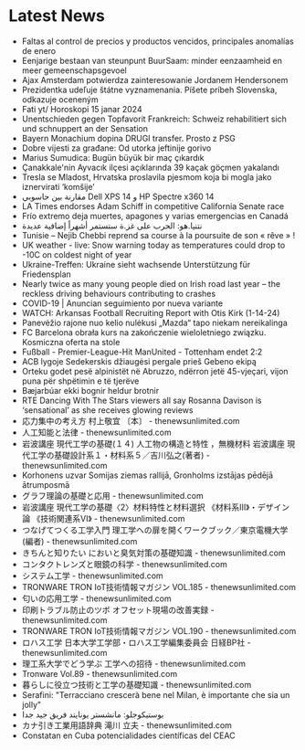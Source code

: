 # Latest News
-  Faltas al control de precios y productos vencidos, principales anomalías de enero
-  Eenjarige bestaan van steunpunt BuurSaam: minder eenzaamheid en meer gemeenschapsgevoel
-  Ajax Amsterdam potwierdza zainteresowanie Jordanem Hendersonem
-  Prezidentka udeľuje štátne vyznamenania. Píšete príbeh Slovenska, odkazuje oceneným
-  Fati yt/ Horoskopi 15 janar 2024
-  Unentschieden gegen Topfavorit Frankreich: Schweiz rehabilitiert sich und schnuppert an der Sensation
-  Bayern Monachium dopina DRUGI transfer. Prosto z PSG
-  Dobre vijesti za građane: Od utorka jeftinije gorivo
-  Marius Sumudica: Bugün büyük bir maç çıkardık
-  Çanakkale'nin Ayvacık ilçesi açıklarında 39 kaçak göçmen yakalandı
-  Tresla se Mladost, Hrvatska proslavila pjesmom koja bi mogla jako iznervirati ‘komšije’
-  مقارنة بين حاسوبي Dell XPS 14 و HP Spectre x360 14
-  LA Times endorses Adam Schiff in competitive California Senate race
-  Frío extremo deja muertes, apagones y varias emergencias en Canadá
-  نتنيا.هو: الحرب على غز.ة ستستمر أشهراً إضافية عديدة
-  Tunisie – Nejib Chebbi reprend sa course à la poursuite de son « rêve » !
-  UK weather - live: Snow warning today as temperatures could drop to -10C on coldest night of year
-  Ukraine-Treffen: Ukraine sieht wachsende Unterstützung für Friedensplan
-  Nearly twice as many young people died on Irish road last year – the reckless driving behaviours contributing to crashes
-  COVID-19 | Anuncian seguimiento por nueva variante
-  WATCH: Arkansas Football Recruiting Report with Otis Kirk (1-14-24)
-  Panevėžio rajone nuo kelio nulėkusi „Mazda“ tapo niekam nereikalinga
-  FC Barcelona obrała kurs na zakończenie wieloletniego związku. Kosmiczna oferta na stole
-  Fußball - Premier-League-Hit ManUnited - Tottenham endet 2:2
-  ACB lygoje Sedekerskis džiaugėsi pergale prieš Gebeno ekipą
-  Orteku godet pesë alpinistët në Abruzzo, ndërron jetë 45-vjeçari, vijon puna për shpëtimin e të tjerëve
-  Bæjar­búar ekki bognir heldur brotnir
-  RTE Dancing With The Stars viewers all say Rosanna Davison is ‘sensational’ as she receives glowing reviews
-  応力集中の考え方 村上敬宜 〔本〕 - thenewsunlimited.com
-  人工知能と法律 - thenewsunlimited.com
-  岩波講座 現代工学の基礎(１４) 人工物の構造と特性 ，無機材料 岩波講座 現代工学の基礎設計系１・材料系５／吉川弘之(著者) - thenewsunlimited.com
-  Korhonens uzvar Somijas ziemas rallijā, Gronholms izstājas pēdējā ātrumposmā
-  グラフ理論の基礎と応用 - thenewsunlimited.com
-  岩波講座 現代工学の基礎〈2〉材料特性と材料選択 《材料系III》・デザイン論 《技術関連系VI》 - thenewsunlimited.com
-  つなげてつくる工学入門 理工学への扉を開くワークブック／東京電機大学(編者) - thenewsunlimited.com
-  きちんと知りたい においと臭気対策の基礎知識 - thenewsunlimited.com
-  コンタクトレンズと眼鏡の科学 - thenewsunlimited.com
-  システム工学 - thenewsunlimited.com
-  TRONWARE TRON IoT技術情報マガジン VOL.185 - thenewsunlimited.com
-  匂いの応用工学 - thenewsunlimited.com
-  印刷トラブル防止のツボ オフセット現場の改善実録 - thenewsunlimited.com
-  TRONWARE TRON IoT技術情報マガジン VOL.190 - thenewsunlimited.com
-  ロハス工学 日本大学工学部・ロハス工学編集委員会 日経BP社 - thenewsunlimited.com
-  理工系大学でどう学ぶ 工学への招待 - thenewsunlimited.com
-  Tronware Vol.89 - thenewsunlimited.com
-  暮らしに役立つ技術と工学の基礎知識 - thenewsunlimited.com
-  Serafini: "Terracciano crescerà bene nel Milan, è importante che sia un jolly"
-  بوستيكوجلو: مانشستر يونايتد فريق جيد جدا
-  カナ引き工業用語辞典 滝川 立夫 - thenewsunlimited.com
-  Constatan en Cuba potencialidades científicas del CEAC

